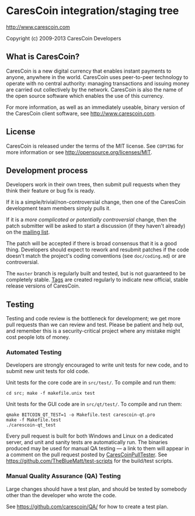 CaresCoin integration/staging tree
================================

http://www.carescoin.com

Copyright (c) 2009-2013 CaresCoin Developers

What is CaresCoin?
----------------

CaresCoin is a new digital currency that enables instant payments to
anyone, anywhere in the world. CaresCoin uses peer-to-peer technology to operate
with no central authority: managing transactions and issuing money are carried
out collectively by the network. CaresCoin is also the name of the open source
software which enables the use of this currency.

For more information, as well as an immediately useable, binary version of
the CaresCoin client software, see http://www.carescoin.com.

License
-------

CaresCoin is released under the terms of the MIT license. See `COPYING` for more
information or see http://opensource.org/licenses/MIT.

Development process
-------------------

Developers work in their own trees, then submit pull requests when they think
their feature or bug fix is ready.

If it is a simple/trivial/non-controversial change, then one of the CaresCoin
development team members simply pulls it.

If it is a *more complicated or potentially controversial* change, then the patch
submitter will be asked to start a discussion (if they haven't already) on the
[mailing list](http://sourceforge.net/mailarchive/forum.php?forum_name=carescoin-development).

The patch will be accepted if there is broad consensus that it is a good thing.
Developers should expect to rework and resubmit patches if the code doesn't
match the project's coding conventions (see `doc/coding.md`) or are
controversial.

The `master` branch is regularly built and tested, but is not guaranteed to be
completely stable. [Tags](https://github.com/carescoin/carescoin/tags) are created
regularly to indicate new official, stable release versions of CaresCoin.

Testing
-------

Testing and code review is the bottleneck for development; we get more pull
requests than we can review and test. Please be patient and help out, and
remember this is a security-critical project where any mistake might cost people
lots of money.

### Automated Testing

Developers are strongly encouraged to write unit tests for new code, and to
submit new unit tests for old code.

Unit tests for the core code are in `src/test/`. To compile and run them:

    cd src; make -f makefile.unix test

Unit tests for the GUI code are in `src/qt/test/`. To compile and run them:

    qmake BITCOIN_QT_TEST=1 -o Makefile.test carescoin-qt.pro
    make -f Makefile.test
    ./carescoin-qt_test

Every pull request is built for both Windows and Linux on a dedicated server,
and unit and sanity tests are automatically run. The binaries produced may be
used for manual QA testing — a link to them will appear in a comment on the
pull request posted by [CaresCoinPullTester](https://github.com/CaresCoinPullTester). See https://github.com/TheBlueMatt/test-scripts
for the build/test scripts.

### Manual Quality Assurance (QA) Testing

Large changes should have a test plan, and should be tested by somebody other
than the developer who wrote the code.

See https://github.com/carescoin/QA/ for how to create a test plan.
